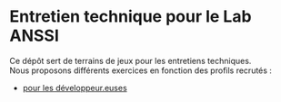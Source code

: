 # Entretien technique pour le Lab ANSSI

Ce dépôt sert de terrains de jeux pour les entretiens techniques.\
Nous proposons différents exercices en fonction des profils recrutés :
- [pour les développeur.euses](./profil-dev/README.md)
